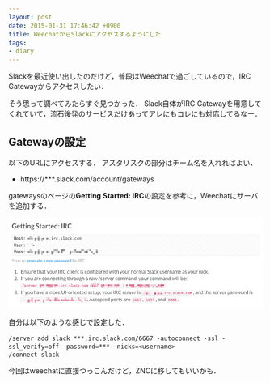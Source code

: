 ```yaml
---
layout: post
date: 2015-01-31 17:46:42 +0900
title: WeechatからSlackにアクセスするようにした
tags:
- diary
---
```

Slackを最近使い出したのだけど，普段はWeechatで過ごしているので，IRC Gatewayからアクセスしたい．

そう思って調べてみたらすぐ見つかった．
Slack自体がIRC Gatewayを用意してくれていて，流石後発のサービスだけあってアレにもコレにも対応してるなー．

## Gatewayの設定

以下のURLにアクセスする．
アスタリスクの部分はチーム名を入れればよい．

- https://***.slack.com/account/gateways

gatewaysのページの**Getting Started: IRC**の設定を参考に，Weechatにサーバを追加する．

![](/images/2015/01/31/gateway.png)

自分は以下のような感じで設定した．

```
/server add slack ***.irc.slack.com/6667 -autoconnect -ssl -ssl_verify=off -password=*** -nicks=<username>
/connect slack
```

今回はweechatに直接つっこんだけど，ZNCに移してもいいかも．
